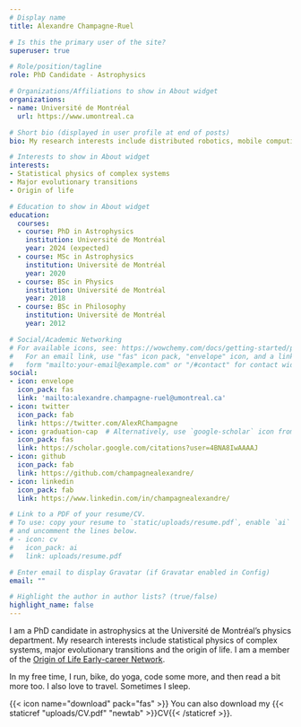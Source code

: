 ```yaml
---
# Display name
title: Alexandre Champagne-Ruel

# Is this the primary user of the site?
superuser: true

# Role/position/tagline
role: PhD Candidate - Astrophysics

# Organizations/Affiliations to show in About widget
organizations:
- name: Université de Montréal
  url: https://www.umontreal.ca

# Short bio (displayed in user profile at end of posts)
bio: My research interests include distributed robotics, mobile computing and programmable matter.

# Interests to show in About widget
interests:
- Statistical physics of complex systems
- Major evolutionary transitions
- Origin of life

# Education to show in About widget
education:
  courses:
  - course: PhD in Astrophysics
    institution: Université de Montréal
    year: 2024 (expected)
  - course: MSc in Astrophysics
    institution: Université de Montréal
    year: 2020
  - course: BSc in Physics
    institution: Université de Montréal
    year: 2018
  - course: BSc in Philosophy
    institution: Université de Montréal
    year: 2012

# Social/Academic Networking
# For available icons, see: https://wowchemy.com/docs/getting-started/page-builder/#icons
#   For an email link, use "fas" icon pack, "envelope" icon, and a link in the
#   form "mailto:your-email@example.com" or "/#contact" for contact widget.
social:
- icon: envelope
  icon_pack: fas
  link: 'mailto:alexandre.champagne-ruel@umontreal.ca'
- icon: twitter
  icon_pack: fab
  link: https://twitter.com/AlexRChampagne
- icon: graduation-cap  # Alternatively, use `google-scholar` icon from `ai` icon pack
  icon_pack: fas
  link: https://scholar.google.com/citations?user=4BNA8IwAAAAJ
- icon: github
  icon_pack: fab
  link: https://github.com/champagnealexandre/
- icon: linkedin
  icon_pack: fab
  link: https://www.linkedin.com/in/champagnealexandre/

# Link to a PDF of your resume/CV.
# To use: copy your resume to `static/uploads/resume.pdf`, enable `ai` icons in `params.toml`, 
# and uncomment the lines below.
# - icon: cv
#   icon_pack: ai
#   link: uploads/resume.pdf

# Enter email to display Gravatar (if Gravatar enabled in Config)
email: ""

# Highlight the author in author lists? (true/false)
highlight_name: false
---
```


I am a PhD candidate in astrophysics at the Université de Montréal’s physics department. My research interests include statistical physics of complex systems, major evolutionary transitions and the origin of life. I am a member of the [Origin of Life Early-career Network](https://oolen.org/). 

In my free time, I run, bike, do yoga, code some more, and then read a bit more too. I also love to travel. Sometimes I sleep.

{{< icon name="download" pack="fas" >}} You can also download my {{< staticref "uploads/CV.pdf" "newtab" >}}CV{{< /staticref >}}.
